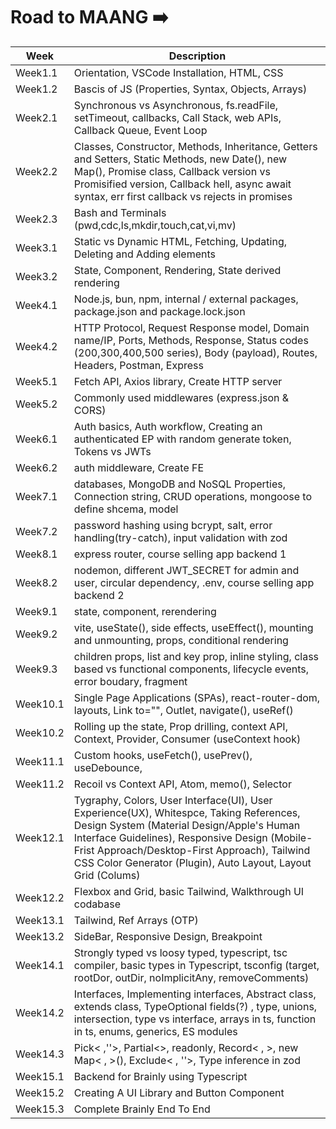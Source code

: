 # Road to MAANG ➡️

| Week   | Description |
| -------- | ------- |
| Week1.1  | Orientation, VSCode Installation, HTML, CSS    |
| Week1.2 | Bascis of JS (Properties, Syntax, Objects, Arrays)     |
| Week2.1    | Synchronous vs Asynchronous, fs.readFile, setTimeout, callbacks, Call Stack, web APIs, Callback Queue, Event Loop    |
| Week2.2    | Classes, Constructor, Methods, Inheritance, Getters and Setters, Static Methods, new Date(), new Map(), Promise class, Callback version vs Promisified version, Callback hell, async await syntax, err first callback vs rejects in promises     |
| Week2.3 | Bash and Terminals (pwd,cdc,ls,mkdir,touch,cat,vi,mv)     |
| Week3.1 | Static vs Dynamic HTML, Fetching, Updating, Deleting and Adding elements      |
| Week3.2 | State, Component, Rendering, State derived rendering      |
| Week4.1 | Node.js, bun, npm, internal / external packages, package.json and package.lock.json      |
| Week4.2 | HTTP Protocol, Request Response model, Domain name/IP, Ports, Methods, Response, Status codes (200,300,400,500 series), Body (payload), Routes, Headers, Postman, Express      |
| Week5.1 | Fetch API, Axios library, Create HTTP server       |
| Week5.2 | Commonly used middlewares (express.json & CORS)       |
| Week6.1 | Auth basics, Auth workflow, Creating an authenticated EP with random generate token, Tokens vs JWTs       |
| Week6.2 |  auth middleware, Create FE       |
| Week7.1 |  databases, MongoDB and NoSQL Properties, Connection string, CRUD operations, mongoose to define shcema, model       |
| Week7.2 |  password hashing using bcrypt, salt, error handling(try-catch), input validation with zod        |
| Week8.1 |  express router, course selling app backend 1        |
| Week8.2 |  nodemon, different JWT_SECRET for admin and user, circular dependency, .env, course selling app backend 2        |
| Week9.1 |  state, component, rerendering       |
| Week9.2 |  vite, useState(), side effects, useEffect(), mounting and unmounting, props, conditional rendering       |
| Week9.3 |  children props, list and key prop, inline styling, class based vs functional components, lifecycle events, error boudary, fragment        |
| Week10.1 |  Single Page Applications (SPAs), react-router-dom, layouts, Link to="", Outlet, navigate(), useRef()         |
| Week10.2 |  Rolling up the state, Prop drilling, context API, Context, Provider, Consumer (useContext hook)        |
| Week11.1 |  Custom hooks, useFetch(), usePrev(), useDebounce,            |
| Week11.2 |  Recoil vs Context API, Atom, memo(), Selector               |
| Week12.1 |  Tygraphy, Colors, User Interface(UI), User Experience(UX), Whitespce, Taking References, Design System (Material Design/Apple's Human Interface Guidelines), Responsive Design (Mobile-Frist Approach/Desktop-First Approach), Tailwind CSS Color Generator (Plugin), Auto Layout,  Layout Grid (Colums)              |
| Week12.2 |  Flexbox and Grid, basic Tailwind, Walkthrough UI codabase              |
| Week13.1 |  Tailwind, Ref Arrays (OTP)           |
| Week13.2 |  SideBar, Responsive Design, Breakpoint              |
| Week14.1 |  Strongly typed vs loosy typed, typescript, tsc compiler, basic types in Typescript, tsconfig (target, rootDor, outDir, noImplicitAny, removeComments)               |
| Week14.2 |  Interfaces, Implementing interfaces, Abstract class, extends class, TypeOptional fields(?) , type, unions, intersection, type vs interface, arrays in ts, function in ts, enums, generics, ES modules               |
| Week14.3 |  Pick< ,''>, Partial<>,  readonly, Record< , >, new Map< , >(), Exclude< , ''>, Type inference in zod        |
| Week15.1 |  Backend for Brainly using Typescript        |
| Week15.2 |  Creating A UI Library and Button Component         |
| Week15.3 |  Complete Brainly End To End         |

